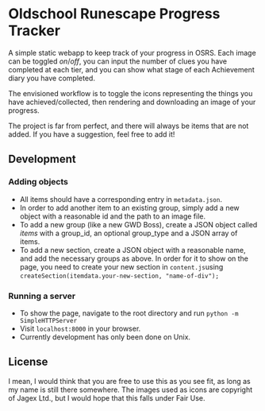 # Oldschool Runescape Progress Tracker

A simple static webapp to keep track of your progress in OSRS. Each image can be toggled _on_/_off_, you can input the number of clues you have completed at each tier, and you can show what stage of each Achievement diary you have completed.

The envisioned workflow is to toggle the icons representing the things you have achieved/collected, then rendering and downloading an image of your progress.

The project is far from perfect, and there will always be items that are not added. If you have a suggestion, feel free to add it!

## Development

### Adding objects
* All items should have a corresponding entry in `metadata.json`.
* In order to add another item to an existing group, simply add a new object with a reasonable id and the path to an image file.
* To add a new group (like a new GWD Boss), create a JSON object called _items_ with a group_id, an optional group_type and a JSON array of items.
* To add a new section, create a JSON object with a reasonable name, and add the necessary groups as above. In order for it to show on the page, you need to create your new section in `content.js`using `createSection(itemdata.your-new-section, "name-of-div");`

### Running a server
* To show the page, navigate to the root directory and run `python -m SimpleHTTPServer`
* Visit `localhost:8000` in your browser.
* Currently development has only been done on Unix.


## License

I mean, I would think that you are free to use this as you see fit, as long as my name is still there somewhere. The images used as icons are copyright of Jagex Ltd., but I would hope that this falls under Fair Use.
